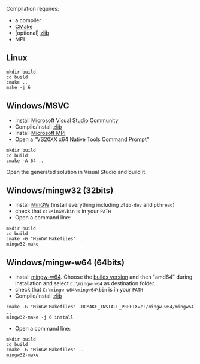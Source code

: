 Compilation requires:
  * a compiler
  * [CMake](https://cmake.org/)
  * [optional] [zlib](https://www.zlib.net/)
  * MPI

## Linux
```
mkdir build
cd build
cmake ..
make -j 6
```
## Windows/MSVC
* Install [Microsoft Visual Studio Community](https://www.visualstudio.com/fr/)
* Compile/install [zlib](https://www.zlib.net/)
* Install [Microsoft MPI](https://msdn.microsoft.com/en-us/library/bb524831(v=vs.85).aspx)
* Open a "VS20XX x64 Native Tools Command Prompt"
```
mkdir build
cd build
cmake -A 64 ..
```
Open the generated solution in Visual Studio and build it.

## Windows/mingw32 (32bits)
* Install [MinGW](http://www.mingw.org/)
  (install everything including `zlib-dev` and `pthread`)
* check that `c:\MinGW\bin` is in your `PATH`
* Open a command line:
```
mkdir build
cd build
cmake -G "MinGW Makefiles" ..
mingw32-make
```

## Windows/mingw-w64 (64bits)
* Install [mingw-w64](https://mingw-w64.org/). Choose the [builds version](https://mingw-w64.org/doku.php/download/mingw-builds) and then "amd64" during installation and select `C:\mingw-w64` as destination folder.
* check that `C:\mingw-w64\mingw64\bin` is in your `PATH`
* Compile/install [zlib](https://www.zlib.net/)
```
cmake -G "MinGW Makefiles" -DCMAKE_INSTALL_PREFIX=c:/mingw-w64/mingw64 ..
mingw32-make -j 6 install
```
* Open a command line:
```
mkdir build
cd build
cmake -G "MinGW Makefiles" ..
mingw32-make
```